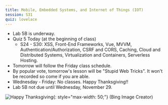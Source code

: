 ```yaml
---
title: Mobile, Embedded Systems, and Internet of Things (IOT)
session: S31
quiz: lovelace
---
```


* Lab 5B is underway.
* Quiz 5 Today (at the beginning of class)
    * S24 - S30: XSS, Front-End Frameworks, Vue, MVVM, Authentication/Authorization, CSRF and CORS, Caching, Cloud and Distributed Systems, Virtualization and Containers, Serverless Hosting.
* Tomorrow will follow the Friday class schedule.
* By popular vote, tomorrow's lesson will be "Stupid Web Tricks". It won't be recorded so come if you are able.
* Wednesday - Friday: No classes. Happy Thanksgiving!!
* Lab 5B not due until Wednesday, November 29.

![Happy Thanksgiving](images/HappyThanksgiving.jpg){: style="max-width: 50;"}
(Bing Image Creator)

